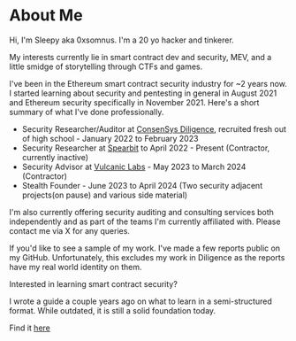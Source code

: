 # About Me

Hi, I'm Sleepy aka 0xsomnus. I'm a 20 yo hacker and tinkerer.

My interests currently lie in smart contract dev and security, MEV, and a little smidge of storytelling through CTFs and games.

I've been in the Ethereum smart contract security industry for ~2 years now. I started learning about security and pentesting in general in August 2021 and Ethereum security specifically in November 2021. Here's a short summary of what I've done professionally.

- Security Researcher/Auditor at [ConsenSys Diligence](https://consensys.io/diligence/), recruited fresh out of high school - January 2022 to February 2023
- Security Researcher at [Spearbit](https://spearbit.com/) to April 2022 - Present (Contractor, currently inactive)
- Security Advisor at [Vulcanic Labs](https://twitter.com/vulcaniclabs) - May 2023 to March 2024 (Contractor)
- Stealth Founder - June 2023 to April 2024 (Two security adjacent projects(on pause) and various side material)

I'm also currently offering security auditing and consulting services both independently and as part of the teams I'm currently affiliated with. Please contact me via X for any queries.

If you'd like to see a sample of my work. I've made a few reports public on my GitHub. Unfortunately, this excludes my work in Diligence as the reports have my real world identity on them.

Interested in learning smart contract security?

I wrote a guide a couple years ago on what to learn in a semi-structured format. While outdated, it is still a solid foundation today.

Find it [here](https://medium.com/immunefi/hacking-the-blockchain-an-ultimate-guide-4f34b33c6e8b)
